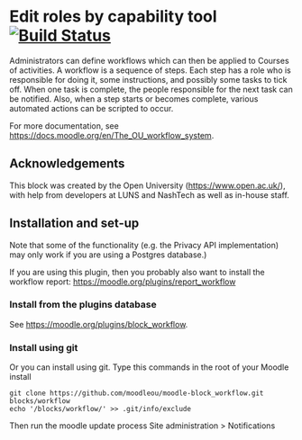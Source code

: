 # Edit roles by capability tool [![Build Status](https://travis-ci.com/moodleou/moodle-block_workflow.svg?branch=master)](https://travis-ci.com/moodleou/moodle-block_workflow)

Administrators can define workflows which can then be applied to Courses of activities.
A workflow is a sequence of steps. Each step has a role who is responsible
for doing it, some instructions, and possibly some tasks to tick off.
When one task is complete, the people responsible for the next task can be notified.
Also, when a step starts or becomes complete, various automated actions can be scripted to occur.

For more documentation, see https://docs.moodle.org/en/The_OU_workflow_system.


## Acknowledgements

This block was created by the Open University (https://www.open.ac.uk/),
with help from developers at LUNS and NashTech as well as in-house staff.


## Installation and set-up

Note that some of the functionality (e.g. the Privacy API implementation) may only work
if you are using a Postgres database.)

If you are using this plugin, then you probably also want to install the workflow report:
https://moodle.org/plugins/report_workflow

### Install from the plugins database

See https://moodle.org/plugins/block_workflow.

### Install using git

Or you can install using git. Type this commands in the root of your Moodle install

    git clone https://github.com/moodleou/moodle-block_workflow.git blocks/workflow
    echo '/blocks/workflow/' >> .git/info/exclude

Then run the moodle update process
Site administration > Notifications
